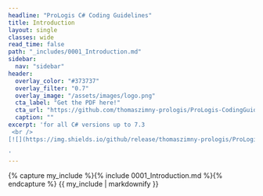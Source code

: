 ```yaml
---
headline: "ProLogis C# Coding Guidelines"
title: Introduction
layout: single
classes: wide
read_time: false
path: "_includes/0001_Introduction.md"
sidebar:
  nav: "sidebar"
header:
  overlay_color: "#373737"
  overlay_filter: "0.7"
  overlay_image: "/assets/images/logo.png"
  cta_label: "Get the PDF here!"
  cta_url: "https://github.com/thomaszimny-prologis/ProLogis-CodingGuideLines/releases/latest"
  caption: ""
excerpt: 'for all C# versions up to 7.3
 <br /> 
[![](https://img.shields.io/github/release/thomaszimny-prologis/ProLogis-CodingGuideLines.svg?style=for-the-badge&label=Latest)](https://github.com/thomaszimny-prologis/ProLogis-CodingGuideLines/releases/latest)

'
---
```


{% capture my_include %}{% include 0001_Introduction.md %}{% endcapture %}
{{ my_include | markdownify }}
